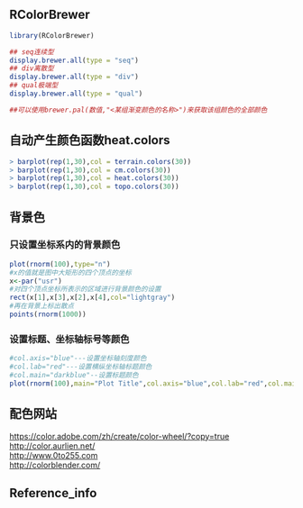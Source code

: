 ## RColorBrewer
```r
library(RColorBrewer)

## seq连续型
display.brewer.all(type = "seq")
## div离散型
display.brewer.all(type = "div") 
## qual极端型
display.brewer.all(type = "qual")

##可以使用brewer.pal(数值,"<某组渐变颜色的名称>")来获取该组颜色的全部颜色
```

## 自动产生颜色函数heat.colors
```r
> barplot(rep(1,30),col = terrain.colors(30))
> barplot(rep(1,30),col = cm.colors(30))
> barplot(rep(1,30),col = heat.colors(30))
> barplot(rep(1,30),col = topo.colors(30))
```

## 背景色
### 只设置坐标系内的背景颜色
```r
plot(rnorm(100),type="n")
#x的值就是图中大矩形的四个顶点的坐标
x<-par("usr")
#对四个顶点坐标所表示的区域进行背景颜色的设置
rect(x[1],x[3],x[2],x[4],col="lightgray")
#再在背景上标出散点
points(rnorm(1000))
```
### 设置标题、坐标轴标号等颜色
```r
#col.axis="blue"---设置坐标轴刻度颜色
#col.lab="red"---设置横纵坐标轴标题颜色
#col.main="darkblue"--设置标题颜色
plot(rnorm(100),main="Plot Title",col.axis="blue",col.lab="red",col.main="darkblue")
```

## 配色网站
https://color.adobe.com/zh/create/color-wheel/?copy=true  
http://color.aurlien.net/  
http://www.0to255.com  
http://colorblender.com/

## Reference_info
